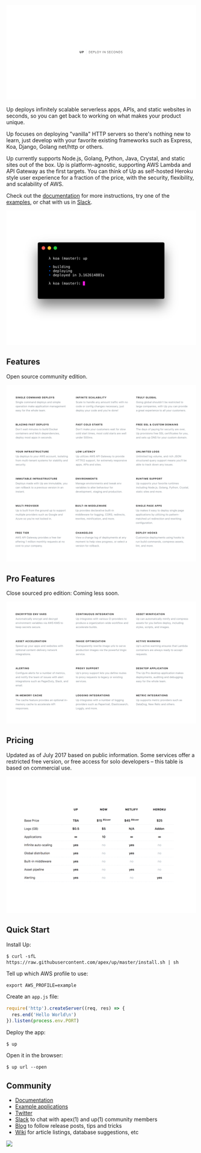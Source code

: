 ![](assets/title.png)

Up deploys infinitely scalable serverless apps, APIs, and static websites in seconds, so you can get back to working on what makes your product unique.

Up focuses on deploying "vanilla" HTTP servers so there's nothing new to learn, just develop with your favorite existing frameworks such as Express, Koa, Django, Golang net/http or others.

Up currently supports Node.js, Golang, Python, Java, Crystal, and static sites out of the box. Up is platform-agnostic, supporting AWS Lambda and API Gateway as the first targets. You can think of Up as self-hosted Heroku style user experience for a fraction of the price, with the security, flexibility, and scalability of AWS.

Check out the [documentation](https://apex.github.io/up/) for more instructions, try one of the [examples](https://github.com/apex/up-examples), or chat with us in [Slack](https://apex-slackin.herokuapp.com/).

![](assets/screen.png)

## Features

Open source community edition.

![Open source edition features](assets/features-community.png)

## Pro Features

Close sourced pro edition: Coming less soon.

![Pro edition features](assets/features-pro.png)

## Pricing

Updated as of July 2017 based on public information. Some services offer a restricted free version, or free access for solo developers – this table is based on commercial use.

![Pricing comparison table](assets/pricing.png)

## Quick Start

Install Up:

```
$ curl -sfL https://raw.githubusercontent.com/apex/up/master/install.sh | sh
```

Tell up which AWS profile to use:

```
export AWS_PROFILE=example
```

Create an `app.js` file:

```js
require('http').createServer((req, res) => {
  res.end('Hello World\n')
}).listen(process.env.PORT)
```

Deploy the app:

```
$ up
```

Open it in the browser:

```
$ up url --open
```

## Community

- [Documentation](https://apex.github.io/up/)
- [Example applications](https://github.com/apex/up-examples)
- [Twitter](https://twitter.com/tjholowaychuk)
- [Slack](https://apex-slackin.herokuapp.com/) to chat with apex(1) and up(1) community members
- [Blog](https://blog.apex.sh/) to follow release posts, tips and tricks
- [Wiki](https://github.com/apex/up/wiki) for article listings, database suggestions, etc

<a href="https://apex.sh"><img src="http://tjholowaychuk.com:6000/svg/sponsor"></a>
